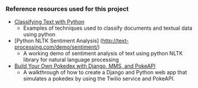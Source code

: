 ### Reference resources used for this project
- [Classifying Text with Python](http://www.nltk.org/book/ch06.html)
  - Examples of techniques used to classify documents and textual data using python
- [Python NLTK Sentiment Analysis] (http://text-processing.com/demo/sentiment/)
  - A working demo of sentiment analysis of text using python NLTK library for natural language processing 
- [Build Your Own Pokedex with Django, MMS, and PokeAPI](https://www.twilio.com/blog/2014/11/build-your-own-pokedex-with-django-mms-and-pokeapi.html)
  - A walkthrough of how to create a Django and Python web app that simulates a pokedex by using the Twilio service and PokeAPI. 
